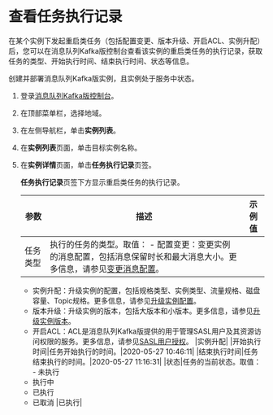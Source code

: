 # 查看任务执行记录

在某个实例下发起重启类任务（包括配置变更、版本升级、开启ACL、实例升配）后，您可以在消息队列Kafka版控制台查看该实例的重启类任务的执行记录，获取任务的类型、开始执行时间、结束执行时间、状态等信息。

创建并部署消息队列Kafka版实例，且实例处于服务中状态。

1.  登录[消息队列Kafka版控制台](https://kafka.console.aliyun.com/?spm=a2c4g.11186623.2.22.6bf72638IfKzDm)。

2.  在顶部菜单栏，选择地域。

3.  在左侧导航栏，单击**实例列表**。

4.  在**实例列表**页面，单击目标实例名称。

5.  在**实例详情**页面，单击**任务执行记录**页签。

    **任务执行记录**页签下方显示重启类任务的执行记录。

    |参数|描述|示例值|
    |--|--|---|
    |任务类型|执行的任务的类型。取值：     -   配置变更：变更实例的消息配置，包括消息保留时长和最大消息大小。更多信息，请参见[变更消息配置](/intl.zh-CN/用户指南/实例/变更消息配置.md)。
    -   实例升配：升级实例的配置，包括规格类型、实例类型、流量规格、磁盘容量、Topic规格。更多信息，请参见[升级实例配置](/intl.zh-CN/用户指南/实例/升级实例配置.md)。
    -   版本升级：升级实例的版本，包括大版本和小版本。更多信息，请参见[升级实例版本](/intl.zh-CN/用户指南/实例/升级实例版本.md)。
    -   开启ACL：ACL是消息队列Kafka版提供的用于管理SASL用户及其资源访问权限的服务。更多信息，请参见[SASL用户授权](/intl.zh-CN/权限控制/SASL用户授权.md)。
|实例升配|
    |开始执行时间|任务开始执行的时间。|2020-05-27 10:46:11|
    |结束执行时间|任务结束执行的时间。|2020-05-27 11:16:31|
    |状态|任务的当前状态。取值：     -   未执行
    -   执行中
    -   已执行
    -   已取消
|已执行|


